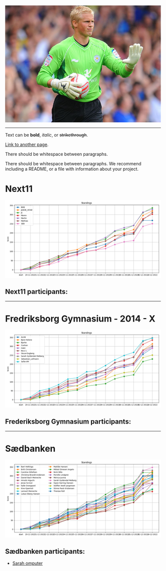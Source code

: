 ![Kasper](https://github.com/ChristianBangGribsvad/em_spillet.github.io/blob/master/assets/images/Kasper-Schmeichel-Leicester-City.jpg?raw=true)

-------------------------------

Text can be **bold**, _italic_, or ~~strikethrough~~.

[Link to another page](./another-page.html).

There should be whitespace between paragraphs.

There should be whitespace between paragraphs. We recommend including a README, or a file with information about your project.

# Next11

![next11](https://github.com/ChristianBangGribsvad/em_spillet.github.io/blob/master/assets/images/lines_NEXT11.png?raw=true)

## Next11 participants:
-----------

# Fredriksborg Gymnasium - 2014 - X

![friends](https://github.com/ChristianBangGribsvad/em_spillet.github.io/blob/master/assets/images/lines_GYM.png?raw=true)

## Frederiksborg Gymnasium participants:
-----------

# Sædbanken

![sædbanken](https://github.com/ChristianBangGribsvad/em_spillet.github.io/blob/master/assets/images/lines_ESB.png?raw=true)

## Sædbanken participants:
- [Sarah omputer](./pages/Sarah_omputer.html)

